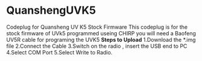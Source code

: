 # QuanshengUVK5
Codeplug for Quansheng UV K5 Stock Firmware 
This codeplug is for the stock firmware of UVk5 programmed useing CHIRP
you will need a Baofeng UV5R cable for programing the UVK5
**Steps to Upload**
1.Download the *.img file 
2.Connect the Cable
3.Switch on the radio , insert the USB end to PC
4.Select COM Port
5.Select Write to Radio.
